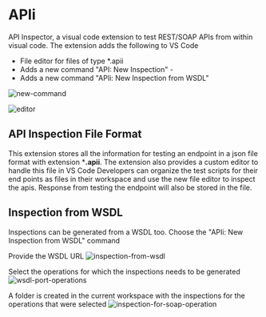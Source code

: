 # APIi


API Inspector, a visual code extension to test REST/SOAP APIs from within visual code. The extension 
adds the following to VS Code

* File editor for files of type *.apii
* Adds a new command "API: New Inspection" -
* Adds a new command "APIi: New Inspection from WSDL"

![new-command]

![editor]

## API Inspection File Format

This extension stores all the information for testing an endpoint in a json file format with extension ***.apii**. 
The extension also provides a custom editor to handle this file in VS Code
Developers can organize the test scripts for their end points as files in their workspace and use the new file editor to inspect the apis. 
Response from testing the endpoint will also be stored in the file.

## Inspection from WSDL

Inspections can be generated from a WSDL too.
Choose the "APIi: New Inspection from WSDL" command

Provide the WSDL URL
![inspection-from-wsdl]

Select the operations for which the inspections needs to be generated
![wsdl-port-operations]

A folder is created in the current workspace with the inspections for the operations that were selected
![inspection-for-soap-operation]

[new-command]: https://raw.githubusercontent.com/prthan/apii-vsc-extn/main/res/new-command.png
[editor]: https://raw.githubusercontent.com/prthan/apii-vsc-extn/main/res/editor.png
[inspection-for-soap-operation]: https://raw.githubusercontent.com/prthan/apii-vsc-extn/main/res/inspection-for-soap-operation.png
[inspection-from-wsdl]: https://raw.githubusercontent.com/prthan/apii-vsc-extn/main/res/inspection-from-wsdl.png
[wsdl-port-operations]: https://raw.githubusercontent.com/prthan/apii-vsc-extn/main/res/wsdl-port-operations.png
